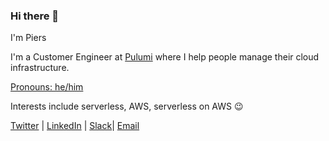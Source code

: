 ### Hi there 👋

I'm Piers

I'm a Customer Engineer at [Pulumi](https://github.com/pulumi) where I help people manage their cloud infrastructure.

[Pronouns: he/him](http://pronoun.is/he)

Interests include serverless, AWS, serverless on AWS 😉

[Twitter](https://twitter.com/pierskarsenbarg) | [LinkedIn](https://www.linkedin.com/in/piers-karsenbarg/) | [Slack](https://slack.pulumi.com/)| [Email](mailto:piers@pulumi.com)



<!--
**pierskarsenbarg/pierskarsenbarg** is a ✨ _special_ ✨ repository because its `README.md` (this file) appears on your GitHub profile.

Here are some ideas to get you started:

- 🔭 I’m currently working on ...
- 🌱 I’m currently learning ...
- 👯 I’m looking to collaborate on ...
- 🤔 I’m looking for help with ...
- 💬 Ask me about ...
- 📫 How to reach me: ...
- 😄 Pronouns: ...
- ⚡ Fun fact: ...
-->
